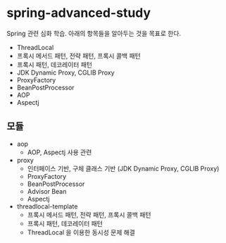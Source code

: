 # spring-advanced-study

Spring 관련 심화 학습. 아래의 항목들을 알아두는 것을 목표로 한다.

* ThreadLocal
* 프록시 메서드 패턴, 전략 패턴, 프록시 콜백 패턴
* 프록시 패턴, 데코레이터 패턴
* JDK Dynamic Proxy, CGLIB Proxy
* ProxyFactory
* BeanPostProcessor
* AOP
* Aspectj

## 모듈

* aop
  + AOP, Aspectj 사용 관련
* proxy
  + 인터페이스 기반, 구체 클래스 기반 (JDK Dynamic Proxy, CGLIB Proxy)
  + ProxyFactory
  + BeanPostProcessor
  + Advisor Bean
  + Aspectj
* threadlocal-template
  + 프록시 메서드 패턴, 전략 패턴, 프록시 콜백 패턴
  + 프록시 패턴, 데코레이터 패턴
  + ThreadLocal 을 이용한 동시성 문제 해결
  
